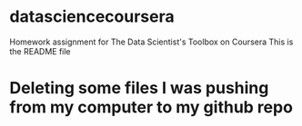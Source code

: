 datasciencecoursera
===================

Homework assignment for  The Data Scientist's Toolbox on Coursera
This is the README file
# Deleting some files I was pushing from my computer to my github repo
